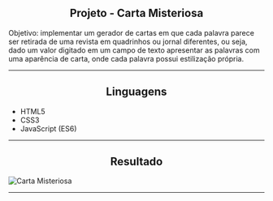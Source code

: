 <h2 align="center">Projeto - Carta Misteriosa</h2>
   
   <p>
       Objetivo: implementar um gerador de cartas em que cada palavra parece ser retirada de uma revista em quadrinhos ou jornal diferentes, ou seja, <br>
       dado um valor digitado em um campo de texto apresentar as palavras com uma aparência de carta, onde cada palavra possui estilização própria.
   </p>

---

<h2 align="center">Linguagens</h2>

 - HTML5
 - CSS3
 - JavaScript (ES6)

---

<h2 align="center">Resultado</h2>

![Carta Misteriosa](./mistery-letter-example)

---

